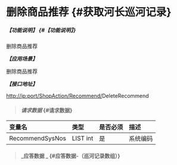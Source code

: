 # 删除商品推荐 {#获取河长巡河记录}

##### _【功能说明】_ {#【功能说明】}

删除商品推荐

_**【应用场景】**_

删除商品推荐

_**【接口地址】**_

[http://ip:port/ShopAction/Recommend/](http://ip:port/HMQuery/PatrolRiver/GetPatrolRivers)DeleteRecommend

> #### _请求数据_ {#请求数据}

| 变量名 | 类型 | 是否必须 | 描述 |
| :--- | :--- | :--- | :--- |
| RecommendSysNos | LIST int | 是 | 系统编码 |

> #### _应答数据 _ {#应答数据-（巡河记录数组）}



